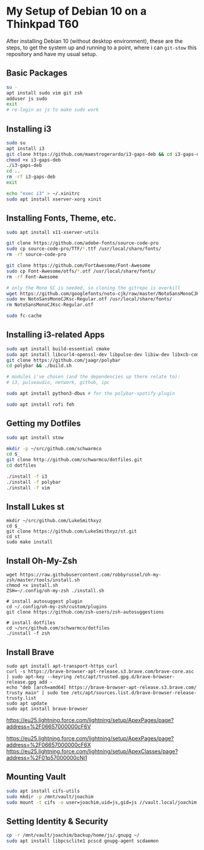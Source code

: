 # My Setup of Debian 10 on a Thinkpad T60

After installing Debian 10 (without desktop environment), these are the steps, to get the system up and running to a point, where i can `git-stow` this repository and have my usual setup.
 
## Basic Packages

```bash
su -
apt install sudo vim git zsh
adduser js sudo
exit
# re-login as js to make sudo work
```

## Installing i3

```bash
sudo su
apt install i3
git clone https://github.com/maestrogerardo/i3-gaps-deb && cd i3-gaps-deb
chmod +x i3-gaps-deb
./i3-gaps-deb
cd ..
rm -rf i3-gaps-deb
exit

echo "exec i3" > ~/.xinitrc
sudo apt install xserver-xorg xinit
```
 
## Installing Fonts, Theme, etc.

```bash
sudo apt install x11-xserver-utils

git clone https://github.com/adobe-fonts/source-code-pro
sudo cp source-code-pro/TTF/*.ttf /usr/local/share/fonts/
rm -rf source-code-pro

git clone https://github.com/FortAwesome/Font-Awesome
sudo cp Font-Awesome/otfs/*.otf /usr/local/share/fonts/
rm -rf Font-Awesome

# only the Mono SC is needed, so cloning the gitrepo is overkill
wget https://github.com/googlefonts/noto-cjk/raw/master/NotoSansMonoCJKsc-Regular.otf
sudo mv NotoSansMonoCJKsc-Regular.otf /usr/local/share/fonts/
rm NotoSansMonoCJKsc-Regular.otf

sudo fc-cache
```

## Installing i3-related Apps

```bash
sudo apt install build-essential cmake
sudo apt install libcurl4-openssl-dev libpulse-dev libiw-dev libxcb-composite0-dev python-xcbgen xcb-proto libxcb-ewmh-dev
git clone https://github.com/jaagr/polybar
cd polybar && ./build.sh

# modules i've chosen (and the dependencies up there relate to):
# i3, pulseaudio, network, github, ipc

sudo apt install python3-dbus # for the polybar-spotify-plugin

sudo apt install rofi feh
```

## Getting my Dotfiles

```bash
sudo apt install stow

mkdir -p ~/src/github.com/schwarmco
cd $_
git clone http://github.com/schwarmco/dotfiles.git
cd dotfiles

./install -f i3
./install -f polybar
./install -f vim
```

## Install Lukes st

```
mkdir ~/src/github.com/LukeSmithxyz
cd $_
git clone https://github.com/LukeSmithxyz/st.git
cd st
sudo make install
```

## Install Oh-My-Zsh

```
wget https://raw.githubusercontent.com/robbyrussel/oh-my-zsh/master/tools/install.sh
chmod +x install.sh
ZSH=~/.config/oh-my-zsh ./install.sh

# install autosuggest plugin
cd ~/.config/oh-my-zsh/custom/plugins
git clone https://github.com/zsh-users/zsh-autosuggestions

# install dotfiles
cd ~/src/github.com/schwarmco/dotfiles
./install -f zsh
```

## Install Brave

```
sudo apt install apt-transport-https curl
curl -s https://brave-browser-apt-release.s3.brave.com/brave-core.asc | sudo apt-key --keyring /etc/apt/trusted.gpg.d/brave-browser-release.gpg add -
echo "deb [arch=amd64] https://brave-browser-apt-release.s3.brave.com/ trusty main" | sudo tee /etc/apt/sources.list.d/brave-browser-release-trusty.list
sudo apt update
sudo apt install brave-browser
```

https://eu25.lightning.force.com/lightning/setup/ApexPages/page?address=%2F06657000000cF6V

https://eu25.lightning.force.com/lightning/setup/ApexPages/page?address=%2F06657000000cF6X
https://eu25.lightning.force.com/lightning/setup/ApexClasses/page?address=%2F01p57000000cNj1


## Mounting Vault

```bash
sudo apt install cifs-utils
sudo mkdir -p /mnt/vault/joachim
sudo mount -t cifs -o user=joachim,uid=js,gid=js //vault.local/joachim /mnt/vault/joachim
```

## Setting Identity & Security

```bash
cp -r /mnt/vault/joachim/backup/home/js/.gnupg ~/
sudo apt install libpcsclite1 pcscd gnupg-agent scdaemon
```
